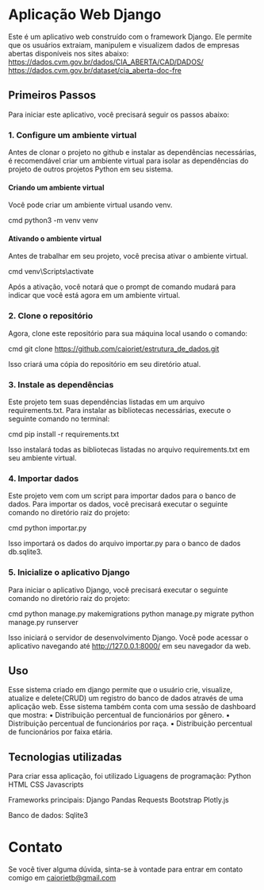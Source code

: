 # Aplicação Web Django

  Este é um aplicativo web construído com o framework Django. Ele permite que os usuários extraiam, manipulem e visualizem dados de empresas abertas disponíveis nos sites abaixo:
  https://dados.cvm.gov.br/dados/CIA_ABERTA/CAD/DADOS/
  https://dados.cvm.gov.br/dataset/cia_aberta-doc-fre

## Primeiros Passos

  Para iniciar este aplicativo, você precisará seguir os passos abaixo:

### 1. Configure um ambiente virtual

  Antes de clonar o projeto no github e instalar as dependências necessárias, é recomendável criar um ambiente virtual para isolar as dependências do projeto de outros projetos Python em seu sistema.

#### Criando um ambiente virtual

  Você pode criar um ambiente virtual usando venv.
  
  cmd
  python3 -m venv venv
  
#### Ativando o ambiente virtual
  Antes de trabalhar em seu projeto, você precisa ativar o ambiente virtual.
  
  cmd
  venv\Scripts\activate
  
  Após a ativação, você notará que o prompt de comando mudará para indicar que você está agora em um ambiente virtual.

### 2. Clone o repositório

  Agora, clone este repositório para sua máquina local usando o comando:
  
  cmd
  git clone https://github.com/caioriet/estrutura_de_dados.git
  
  Isso criará uma cópia do repositório em seu diretório atual.
  
### 3. Instale as dependências

  Este projeto tem suas dependências listadas em um arquivo requirements.txt. Para instalar as bibliotecas necessárias, execute o seguinte comando no terminal:

  cmd
  pip install -r requirements.txt
  
  Isso instalará todas as bibliotecas listadas no arquivo requirements.txt em seu ambiente virtual.

### 4. Importar dados
  Este projeto vem com um script para importar dados para o banco de dados. Para importar os dados, você precisará executar o seguinte comando no diretório raiz do projeto:
  
  cmd
  python importar.py
  
  Isso importará os dados do arquivo importar.py para o banco de dados db.sqlite3.
  
### 5. Inicialize o aplicativo Django
  Para iniciar o aplicativo Django, você precisará executar o seguinte comando no diretório raiz do projeto:
  
  cmd 
  python manage.py makemigrations
  python manage.py migrate
  python manage.py runserver
  
  Isso iniciará o servidor de desenvolvimento Django. Você pode acessar o aplicativo navegando até http://127.0.0.1:8000/ em seu navegador da web.

## Uso
  Esse sistema criado em django permite que o usuário crie, visualize, atualize e delete(CRUD) um registro do banco de dados através de uma aplicação web.
  Esse sistema também conta com uma sessão de dashboard que mostra:
  ▪ Distribuição percentual de funcionários por gênero.
  ▪ Distribuição percentual de funcionários por raça.
  ▪ Distribuição percentual de funcionários por faixa etária.

## Tecnologias utilizadas
  Para criar essa aplicação, foi utilizado
  Liguagens de programação:
    Python
    HTML 
    CSS 
    Javascripts
  
  Frameworks principais:
    Django
    Pandas
    Requests
    Bootstrap
    Plotly.js
  
  Banco de dados: 
    Sqlite3 

# Contato
Se você tiver alguma dúvida, sinta-se à vontade para entrar em contato comigo em caiorietb@gmail.com
